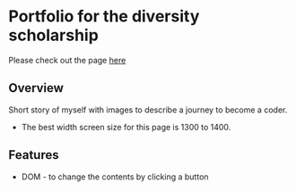 # Portfolio for the diversity scholarship

Please check out the page <a href="https://aanmeba.github.io/portfolio-scholarship/" target="_blank">here</a>

## Overview

Short story of myself with images to describe a journey to become a coder.

- The best width screen size for this page is 1300 to 1400.

## Features

- DOM - to change the contents by clicking a button
